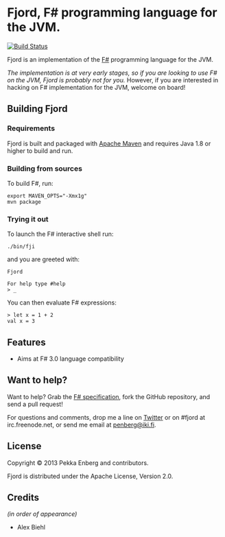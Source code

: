 # Fjord, F&#35; programming language for the JVM.

[![Build Status](https://github.com/jkone27/fjord/actions/workflows/build.yml/badge.svg)](https://github.com/jkone27/fjord/actions)

Fjord is an implementation of the [F#][F#] programming language for the JVM.

*The implementation is at very early stages, so if you are looking to use F# on
the JVM, Fjord is probably not for you.* However, if you are interested in
hacking on F# implementation for the JVM, welcome on board!

## Building Fjord

### Requirements

Fjord is built and packaged with [Apache Maven][Apache Maven] and requires Java
1.8 or higher to build and run.

### Building from sources

To build F#, run:

```
export MAVEN_OPTS="-Xmx1g"
mvn package
```

### Trying it out

To launch the F# interactive shell run:

```
./bin/fji
```

and you are greeted with:

```
Fjord

For help type #help
> _
```

You can then evaluate F# expressions:

```
> let x = 1 + 2
val x = 3
```

## Features

* Aims at F# 3.0 language compatibility

## Want to help?

Want to help? Grab the [F# specification][F# specification], fork the GitHub
repository, and send a pull request!

For questions and comments, drop me a line on [Twitter] or on #fjord at
irc.freenode.net, or send me email at penberg@iki.fi.

## License

Copyright © 2013 Pekka Enberg and contributors.

Fjord is distributed under the Apache License, Version 2.0.

## Credits

*(in order of appearance)*

* Alex Biehl

[Apache Maven]: http://maven.apache.org/
[F# specification]: http://fsharp.org/about/files/spec.pdf
[F#]: http://fsharp.org/
[Twitter]: https://twitter.com/penberg
